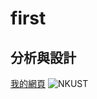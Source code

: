 # first
## 分析與設計
[我的網頁](https://www.nkust.edu.tw/)
![NKUST](https://www.nkust.edu.tw/var/file/0/1000/img/513/182513897.png)
